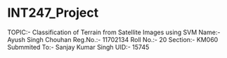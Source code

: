 # INT247_Project
TOPIC:- Classification of Terrain from Satellite Images using SVM
Name:- Ayush Singh Chouhan
Reg.No.:- 11702134
Roll No.:- 20
Section:- KM060
Submmited To:- Sanjay Kumar Singh
UID:- 15745

